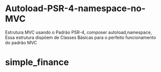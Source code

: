 # Autoload-PSR-4-namespace-no-MVC

 Estrutura MVC usando o Padrão PSR-4, composer autoload,namespace,
 Essa estrutura dispõem de Classes Básicas para o perfeito funcionamento do padrão MVC
# simple_finance
